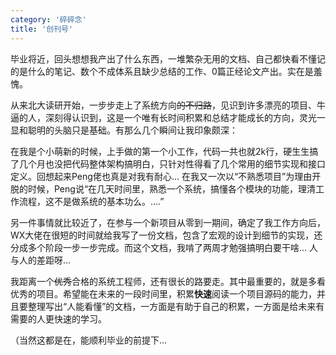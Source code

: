 ```yaml
---
category: '碎碎念'
title: '创刊号'
---
```


毕业将近，回头想想我产出了什么东西，一堆繁杂无用的文档、自己都快看不懂记的是什么的笔记、数个不成体系且缺少总结的工作、0篇正经论文产出。实在是羞愧。

从来北大读研开始，一步步走上了系统方向~~的不归路~~，见识到许多漂亮的项目、牛逼的人，深刻得认识到，这是一个唯有长时间积累和总结才能成长的方向，灵光一显和聪明的头脑只是基础。有那么几个瞬间让我印象颇深：

在我是个小萌新的时候，上手做的第一个小工作，代码一共也就2k行，硬生生搞了几个月也没把代码整体架构搞明白，只针对性得看了几个常用的细节实现和接口定义。回想起来Peng佬也真是对我有耐心...  在我又一次以“不熟悉项目”为理由开脱的时候，Peng说“在几天时间里，熟悉一个系统，搞懂各个模块的功能，理清工作流程，这不是做系统的基本功么。....”

另一件事情就比较近了，在参与一个新项目从零到一期间，确定了我工作方向后，WX大佬在很短的时间就给我写了一份文档，包含了宏观的设计到细节的实现，还分成多个阶段一步一步完成。而这个文档，我啃了两周才勉强搞明白要干啥... 人与人的差距呀...

我距离一个~~优秀~~合格的系统工程师，还有很长的路要走。其中最重要的，就是多看优秀的项目。希望能在未来的一段时间里，积累**快速**阅读一个项目源码的能力，并且要整理写出“人能看懂”的文档，一方面是有助于自己的积累，一方面是给未来有需要的人更快速的学习。

（当然这都是在，能顺利毕业的前提下...
